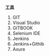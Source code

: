 
**工具**   
1. GIT   
2. Visual Studio   
3. GITBOOK
4. Selenium IDE   
5. Jenkins
6. Jenkins+Githib  
7. Axure  